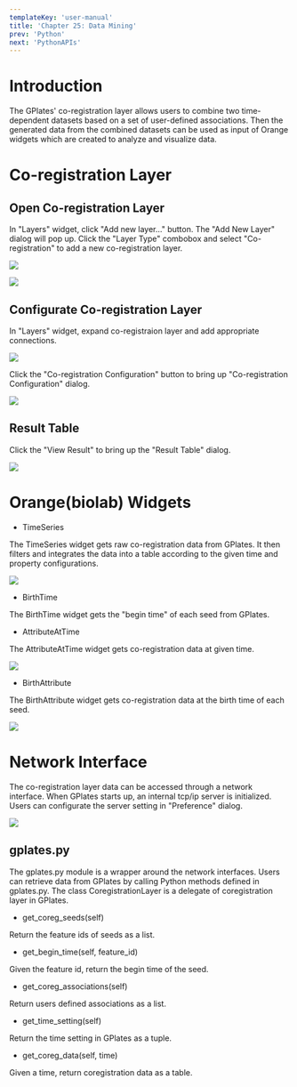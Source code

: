 ```yaml
---
templateKey: 'user-manual'
title: 'Chapter 25: Data Mining'
prev: 'Python'
next: 'PythonAPIs'
---
```


Introduction
============

The GPlates' co-registration layer allows users to combine two time-dependent datasets based on a set of user-defined associations. Then the generated data from the combined datasets can be used as input of Orange widgets which are created to analyze and visualize data.

Co-registration Layer
=====================

Open Co-registration Layer
--------------------------

In "Layers" widget, click "Add new layer…" button. The "Add New Layer" dialog will pop up. Click the "Layer Type" combobox and select "Co-registration" to add a new co-registration layer.

![](screenshots/LayersWidget.png)

![](screenshots/AddLayerDlg.png)

Configurate Co-registration Layer
---------------------------------

In "Layers" widget, expand co-registraion layer and add appropriate connections.

![](screenshots/CoregLayer.png)

Click the "Co-registration Configuration" button to bring up "Co-registration Configuration" dialog.

![](screenshots/CoregCfg.png)

Result Table
------------

Click the "View Result" to bring up the "Result Table" dialog.

![](screenshots/ResultTable.png)

Orange(biolab) Widgets
======================

-   TimeSeries

The TimeSeries widget gets raw co-registration data from GPlates. It then filters and integrates the data into a table according to the given time and property configurations.

![](screenshots/TimeSeries.png)

-   BirthTime

The BirthTime widget gets the "begin time" of each seed from GPlates.

-   AttributeAtTime

The AttributeAtTime widget gets co-registration data at given time.

![](screenshots/AttrAtTime.png)

-   BirthAttribute

The BirthAttribute widget gets co-registration data at the birth time of each seed.

![](screenshots/BirthAttr.png)

Network Interface
=================

The co-registration layer data can be accessed through a network interface. When GPlates starts up, an internal tcp/ip server is initialized. Users can configurate the server setting in "Preference" dialog.

![](screenshots/ServerSetting.png)

gplates.py
----------

The gplates.py module is a wrapper around the network interfaces. Users can retrieve data from GPlates by calling Python methods defined in gplates.py. The class CoregistrationLayer is a delegate of coregistration layer in GPlates.

-   get\_coreg\_seeds(self)

Return the feature ids of seeds as a list.

-   get\_begin\_time(self, feature\_id)

Given the feature id, return the begin time of the seed.

-   get\_coreg\_associations(self)

Return users defined associations as a list.

-   get\_time\_setting(self)

Return the time setting in GPlates as a tuple.

-   get\_coreg\_data(self, time)

Given a time, return coregistration data as a table.

